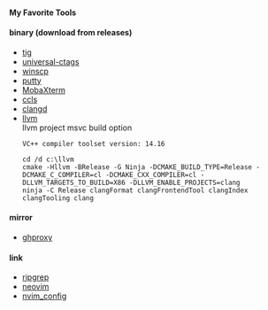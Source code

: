 #### My Favorite Tools

#### binary (download from releases)
* [tig](https://github.com/jonas/tig)
* [universal-ctags](https://github.com/universal-ctags/ctags)
* [winscp](https://winscp.net)
* [putty](https://www.chiark.greenend.org.uk/~sgtatham/putty)
* [MobaXterm](https://mobaxterm.mobatek.net/)
* [ccls](https://github.com/MaskRay/ccls)
* [clangd](https://github.com/clangd/clangd)
* [llvm](https://github.com/llvm/llvm-project)</BR>
    llvm project msvc build option
    ```
    VC++ compiler toolset version: 14.16

    cd /d c:\llvm
    cmake -Hllvm -BRelease -G Ninja -DCMAKE_BUILD_TYPE=Release -DCMAKE_C_COMPILER=cl -DCMAKE_CXX_COMPILER=cl -DLLVM_TARGETS_TO_BUILD=X86 -DLLVM_ENABLE_PROJECTS=clang
    ninja -C Release clangFormat clangFrontendTool clangIndex clangTooling clang
    ```


#### mirror
* [ghproxy](https://ghproxy.com)


#### link
* [ripgrep](https://github.com/BurntSushi/ripgrep)
* [neovim](https://github.com/neovim/neovim)
* [nvim_config](https://github.com/fcying/dotvim)

